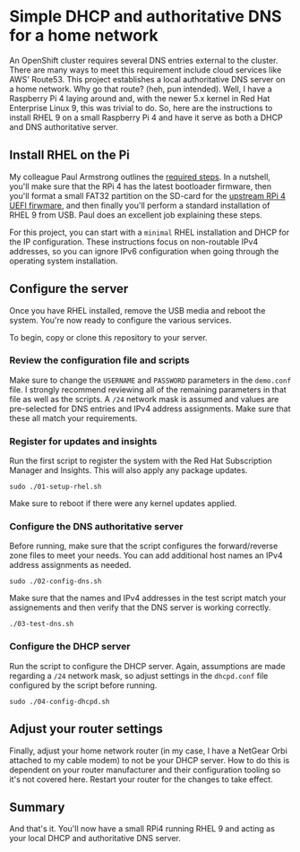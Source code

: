 # Simple DHCP and authoritative DNS for a home network
An OpenShift cluster requires several DNS entries external to the
cluster. There are many ways to meet this requirement include cloud
services like AWS' Route53. This project establishes a local
authoritative DNS server on a home network. Why go that route? (heh,
pun intended). Well, I have a Raspberry Pi 4 laying around and,
with the newer 5.x kernel in Red Hat Enterprise Linux 9, this was
trivial to do. So, here are the instructions to install RHEL 9 on
a small Raspberry Pi 4 and have it serve as both a DHCP and DNS
authoritative server.

## Install RHEL on the Pi
My colleague Paul Armstrong outlines the [required steps](https://github.com/parmstro/94Pi4/wiki/Manual-Deployment-Method).
In a nutshell, you'll make sure that the RPi 4 has the latest
bootloader firmware, then you'll format a small FAT32 partition on
the SD-card for the [upstream RPi 4 UEFI firwmare](https://github.com/pftf/RPi4/releases),
and then finally you'll perform a standard installation of RHEL 9
from USB. Paul does an excellent job explaining these steps.

For this project, you can start with a `minimal` RHEL installation
and DHCP for the IP configuration. These instructions focus on
non-routable IPv4 addresses, so you can ignore IPv6 configuration
when going through the operating system installation.

## Configure the server
Once you have RHEL installed, remove the USB media and reboot the
system. You're now ready to configure the various services.

To begin, copy or clone this repository to your server.

### Review the configuration file and scripts
Make sure to change the `USERNAME` and `PASSWORD` parameters in the
`demo.conf` file. I strongly recommend reviewing all of the remaining
parameters in that file as well as the scripts. A `/24` network
mask is assumed and values are pre-selected for DNS entries and
IPv4 address assignments. Make sure that these all match your
requirements.

### Register for updates and insights
Run the first script to register the system with the Red Hat
Subscription Manager and Insights. This will also apply any package
updates.

    sudo ./01-setup-rhel.sh

Make sure to reboot if there were any kernel updates applied.

### Configure the DNS authoritative server
Before running, make sure that the script configures the forward/reverse
zone files to meet your needs. You can add additional host names
an IPv4 address assignments as needed.

    sudo ./02-config-dns.sh

Make sure that the names and IPv4 addresses in the test script match
your assignements and then verify that the DNS server is working
correctly.

    ./03-test-dns.sh

### Configure the DHCP server
Run the script to configure the DHCP server. Again, assumptions are
made regarding a `/24` network mask, so adjust settings in the
`dhcpd.conf` file configured by the script before running.

    sudo ./04-config-dhcpd.sh

## Adjust your router settings
Finally, adjust your home network router (in my case, I have a
NetGear Orbi attached to my cable modem) to not be your DHCP server.
How to do this is dependent on your router manufacturer and their
configuration tooling so it's not covered here. Restart your router
for the changes to take effect.

## Summary
And that's it. You'll now have a small RPi4 running RHEL 9 and
acting as your local DHCP and authoritative DNS server.

